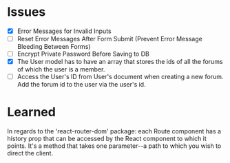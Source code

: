 # Issues

-   [x] Error Messages for Invalid Inputs
-   [ ] Reset Error Messages After Form Submit (Prevent Error Message Bleeding Between Forms)
-   [ ] Encrypt Private Password Before Saving to DB
-   [x] The User model has to have an array that stores the ids of all the forums of which the user is a member.
-   [ ] Access the User's ID from User's document when creating a new forum. Add the forum id to the user via the user's id.

# Learned

In regards to the 'react-router-dom' package: each Route component has a history prop that can be accessed by the React component to which it points. It's a method that takes one parameter--a path to which you wish to direct the client.
